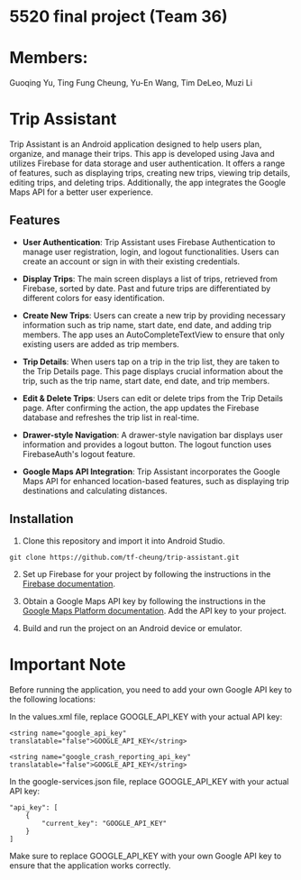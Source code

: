 # 5520 final project (Team 36)
# Members: 

Guoqing Yu,
Ting Fung Cheung,
Yu-En Wang,
Tim DeLeo,
Muzi Li
# Trip Assistant

Trip Assistant is an Android application designed to help users plan, organize, and manage their trips. This app is developed using Java and utilizes Firebase for data storage and user authentication. It offers a range of features, such as displaying trips, creating new trips, viewing trip details, editing trips, and deleting trips. Additionally, the app integrates the Google Maps API for a better user experience.

## Features

- **User Authentication**: Trip Assistant uses Firebase Authentication to manage user registration, login, and logout functionalities. Users can create an account or sign in with their existing credentials.

- **Display Trips**: The main screen displays a list of trips, retrieved from Firebase, sorted by date. Past and future trips are differentiated by different colors for easy identification.

- **Create New Trips**: Users can create a new trip by providing necessary information such as trip name, start date, end date, and adding trip members. The app uses an AutoCompleteTextView to ensure that only existing users are added as trip members.

- **Trip Details**: When users tap on a trip in the trip list, they are taken to the Trip Details page. This page displays crucial information about the trip, such as the trip name, start date, end date, and trip members.

- **Edit & Delete Trips**: Users can edit or delete trips from the Trip Details page. After confirming the action, the app updates the Firebase database and refreshes the trip list in real-time.

- **Drawer-style Navigation**: A drawer-style navigation bar displays user information and provides a logout button. The logout function uses FirebaseAuth's logout feature.

- **Google Maps API Integration**: Trip Assistant incorporates the Google Maps API for enhanced location-based features, such as displaying trip destinations and calculating distances.

## Installation
1. Clone this repository and import it into Android Studio.

```
git clone https://github.com/tf-cheung/trip-assistant.git
```

2. Set up Firebase for your project by following the instructions in the [Firebase documentation](https://firebase.google.com/docs/android/setup).

3. Obtain a Google Maps API key by following the instructions in the [Google Maps Platform documentation](https://developers.google.com/maps/gmp-get-started#create-project). Add the API key to your project.

4. Build and run the project on an Android device or emulator.

# Important Note

Before running the application, you need to add your own Google API key to the following locations:

In the values.xml file, replace GOOGLE_API_KEY with your actual API key:
  ```
  <string name="google_api_key" translatable="false">GOOGLE_API_KEY</string>
  ```
  ```
  <string name="google_crash_reporting_api_key" translatable="false">GOOGLE_API_KEY</string>
```
In the google-services.json file, replace GOOGLE_API_KEY with your actual API key:
  ```
  "api_key": [
      {
          "current_key": "GOOGLE_API_KEY"
      }
  ]
  ```
Make sure to replace GOOGLE_API_KEY with your own Google API key to ensure that the application works correctly.
